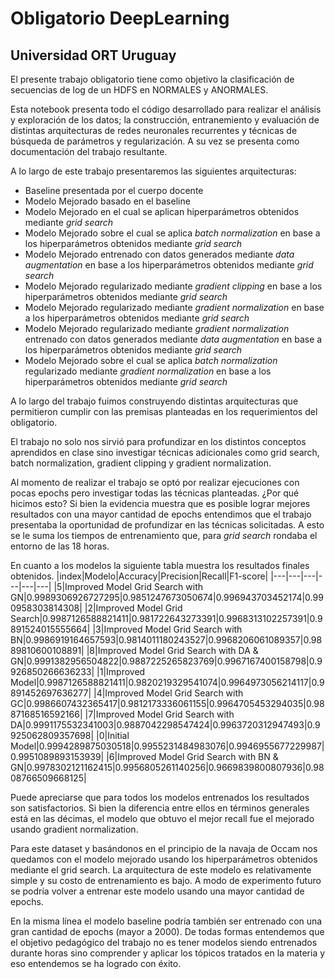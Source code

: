 # Obligatorio DeepLearning
## Universidad ORT Uruguay

El presente trabajo obligatorio tiene como objetivo la clasificación de secuencias de log de un HDFS en NORMALES y ANORMALES. 

Esta notebook presenta todo el código desarrollado para realizar el análisis y exploración de los datos; la construcción, entranemiento y evaluación de distintas arquitecturas de redes neuronales recurrentes y técnicas de búsqueda de parámetros y regularización. A su vez se presenta como documentación del trabajo resultante.

A lo largo de este trabajo presentaremos las siguientes arquitecturas:

* Baseline presentada por el cuerpo docente
* Modelo Mejorado basado en el baseline
* Modelo Mejorado en el cual se aplican hiperparámetros obtenidos mediante *grid search*
* Modelo Mejorado sobre el cual se aplica  *batch normalization* en base a los hiperparámetros obtenidos mediante *grid search*
* Modelo Mejorado entrenado con datos generados mediante *data augmentation* en base a los hiperparámetros obtenidos mediante *grid search*
* Modelo Mejorado regularizado mediante *gradient clipping* en base a los hiperparámetros obtenidos mediante *grid search*
* Modelo Mejorado regularizado mediante *gradient normalization* en base a los hiperparámetros obtenidos mediante *grid search*
* Modelo Mejorado regularizado mediante *gradient normalization* entrenado con datos generados mediante *data augmentation* en base a los hiperparámetros obtenidos mediante *grid search*
* Modelo Mejorado sobre el cual se aplica  *batch normalization* regularizado mediante *gradient normalization* en base a los hiperparámetros obtenidos mediante *grid search*

A lo largo del trabajo fuimos construyendo distintas arquitecturas que permitieron cumplir con las premisas planteadas en los requerimientos del obligatorio.
 
El trabajo no solo nos sirvió para profundizar en los distintos conceptos aprendidos en clase sino investigar técnicas adicionales como grid search, batch normalization, gradient clipping y gradient normalization.
 
Al momento de realizar el trabajo se optó por realizar ejecuciones con pocas epochs pero investigar todas las técnicas planteadas. ¿Por qué hicimos esto? Si bien la evidencia muestra que es posible lograr mejores resultados con una mayor cantidad de epochs entendimos que el trabajo presentaba la oportunidad de profundizar en las técnicas solicitadas. A esto se le suma los tiempos de entrenamiento que, para *grid search* rondaba el entorno de las 18 horas.
 
En cuanto a los modelos la siguiente tabla muestra los resultados finales obtenidos.
|index|Modelo|Accuracy|Precision|Recall|F1-score|
|---|---|---|---|---|---|
|5|Improved Model Grid Search with GN|0\.9989306926727295|0\.9851247673050674|0\.996943703452174|0\.990958303814308|
|2|Improved Model Grid Search|0\.9987126588821411|0\.981722643273391|0\.9968313102257391|0\.9891524015555664|
|3|Improved Model Grid Search with BN|0\.9986919164657593|0\.9814011180243527|0\.9968206061089357|0\.9889810600108891|
|8|Improved Model Grid Search with DA & GN|0\.9991382956504822|0\.9887225265823769|0\.9967167400158798|0\.9926850266636233|
|1|Improved Model|0\.9987126588821411|0\.9820219329541074|0\.9964973056214117|0\.9891452697636277|
|4|Improved Model Grid Search with GC|0\.9986607432365417|0\.9812173336061155|0\.9964705453294035|0\.9887168516592166|
|7|Improved Model Grid Search with DA|0\.9991175532341003|0\.9887042298547424|0\.9963720312947493|0\.9925062809357698|
|0|Initial Model|0\.9994289875030518|0\.9955231484983076|0\.9946955677229987|0\.9951089893153939|
|6|Improved Model Grid Search with BN & GN|0\.9978302121162415|0\.9956805261140256|0\.9669839800807936|0\.9808766509668125|

Puede apreciarse que para todos los modelos entrenados los resultados son satisfactorios. Si bien la diferencia entre ellos en términos generales está en las décimas, el modelo que obtuvo el mejor recall fue el mejorado usando gradient normalization.

Para este dataset y basándonos en el principio de la navaja de Occam nos quedamos con el modelo mejorado usando los hiperparámetros obtenidos mediante el grid search. La arquitectura de este modelo es relativamente simple y su costo de entrenamiento es bajo. A modo de experimento futuro se podría volver a entrenar este modelo usando una mayor cantidad de epochs.

En la misma línea el modelo baseline podría también ser entrenado con una gran cantidad de epochs (mayor a 2000). De todas formas entendemos que el objetivo pedagógico del trabajo no es tener modelos siendo entrenados durante horas sino comprender y aplicar los tópicos tratados en la materia y eso entendemos se ha logrado con éxito.
